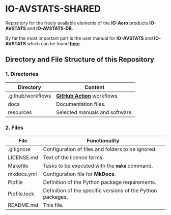 # IO-AVSTATS-SHARED

Repository for the freely available elements of the **IO-Aero** products **IO-AVSTATS** and **IO-AVSTATS-DB**.

By far the most important part is the user manual for **IO-AVSTATS** and **IO-AVSTATS** which can be found [**here**](https://io-aero.github.io/io-avstats-shared/).

## Directory and File Structure of this Repository

### 1. Directories

| Directory         | Content                                                    |
|-------------------|------------------------------------------------------------|
| .github/workflows | **[GitHub Action](https://github.com/actions)** workflows. |
| docs              | Documentation files.                                       |
| resources         | Selected manuals and software.                             |

### 2. Files

| File         | Functionality                                               |
|--------------|-------------------------------------------------------------|
| .gitignore   | Configuration of files and folders to be ignored.           |
| LICENSE.md   | Text of the licence terms.                                  |
| Makefile     | Tasks to be executed with the **`make`** command.           |
| mkdocs.yml   | Configuration file for **MkDocs**.                          |
| Pipfile      | Definition of the Python package requirements.              |
| Pipfile.lock | Definition of the specific versions of the Python packages. |
| README.md    | This file.                                                  |
